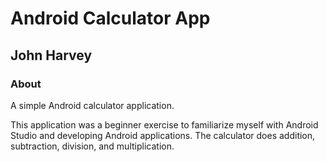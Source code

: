 Android Calculator App
======================

## John Harvey

### About
A simple Android calculator application.  

This application was a beginner exercise to familiarize myself with Android Studio and developing Android applications. The calculator does addition, subtraction, division, and multiplication. 
